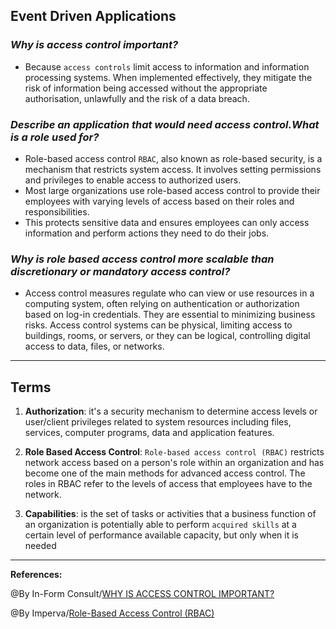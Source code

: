 ## **Event Driven Applications**

### ***Why is access control important?***

- Because `access controls` limit access to information and information processing systems. When implemented effectively, they mitigate the risk of information being accessed without the appropriate authorisation, unlawfully and the risk of a data breach. 

### ***Describe an application that would need access control.What is a role used for?***

- Role-based access control `RBAC`, also known as role-based security, is a mechanism that restricts system access. It involves setting permissions and privileges to enable access to authorized users.
- Most large organizations use role-based access control to provide their employees with varying levels of access based on their roles and responsibilities.
- This protects sensitive data and ensures employees can only access information and perform actions they need to do their jobs.

### ***Why is role based access control more scalable than discretionary or mandatory access control?***

- Access control measures regulate who can view or use resources in a computing system, often relying on authentication or authorization based on log-in credentials. They are essential to minimizing business risks. Access control systems can be physical, limiting access to buildings, rooms, or servers, or they can be logical, controlling digital access to data, files, or networks.

-----------------------------------------------

## **Terms**

1. **Authorization**: it's a security mechanism to determine access levels or user/client privileges related to system resources including files, services, computer programs, data and application features.

2. **Role Based Access Control**: `Role-based access control (RBAC)` restricts network access based on a person's role within an organization and has become one of the main methods for advanced access control. The roles in RBAC refer to the levels of access that employees have to the network.

3. **Capabilities**: is the set of tasks or activities that a business function of an organization is potentially able to perform `acquired skills` at a certain level of performance available capacity, but only when it is needed

-----------------------------------------------

**References:**

@By In-Form Consult/[WHY IS ACCESS CONTROL IMPORTANT?](https://www.inform-consult.com/why-is-access-control-important/)

@By Imperva/[Role-Based Access Control (RBAC)](https://www.imperva.com/learn/data-security/role-based-access-control-rbac/)

